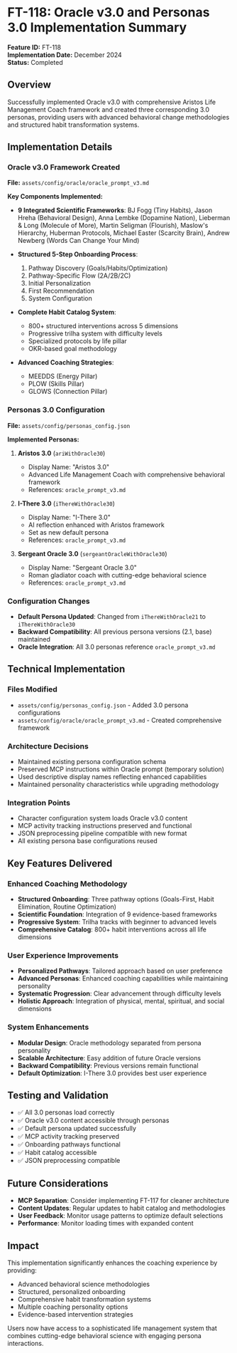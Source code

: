 # FT-118: Oracle v3.0 and Personas 3.0 Implementation Summary

**Feature ID:** FT-118  
**Implementation Date:** December 2024  
**Status:** Completed  

## Overview

Successfully implemented Oracle v3.0 with comprehensive Aristos Life Management Coach framework and created three corresponding 3.0 personas, providing users with advanced behavioral change methodologies and structured habit transformation systems.

## Implementation Details

### Oracle v3.0 Framework Created

**File:** `assets/config/oracle/oracle_prompt_v3.md`

**Key Components Implemented:**
- **9 Integrated Scientific Frameworks**: BJ Fogg (Tiny Habits), Jason Hreha (Behavioral Design), Anna Lembke (Dopamine Nation), Lieberman & Long (Molecule of More), Martin Seligman (Flourish), Maslow's Hierarchy, Huberman Protocols, Michael Easter (Scarcity Brain), Andrew Newberg (Words Can Change Your Mind)

- **Structured 5-Step Onboarding Process**:
  1. Pathway Discovery (Goals/Habits/Optimization)
  2. Pathway-Specific Flow (2A/2B/2C)
  3. Initial Personalization
  4. First Recommendation
  5. System Configuration

- **Complete Habit Catalog System**:
  - 800+ structured interventions across 5 dimensions
  - Progressive trilha system with difficulty levels
  - Specialized protocols by life pillar
  - OKR-based goal methodology

- **Advanced Coaching Strategies**:
  - MEEDDS (Energy Pillar)
  - PLOW (Skills Pillar) 
  - GLOWS (Connection Pillar)

### Personas 3.0 Configuration

**File:** `assets/config/personas_config.json`

**Implemented Personas:**

1. **Aristos 3.0** (`ariWithOracle30`)
   - Display Name: "Aristos 3.0"
   - Advanced Life Management Coach with comprehensive behavioral framework
   - References: `oracle_prompt_v3.md`

2. **I-There 3.0** (`iThereWithOracle30`)
   - Display Name: "I-There 3.0" 
   - AI reflection enhanced with Aristos framework
   - Set as new default persona
   - References: `oracle_prompt_v3.md`

3. **Sergeant Oracle 3.0** (`sergeantOracleWithOracle30`)
   - Display Name: "Sergeant Oracle 3.0"
   - Roman gladiator coach with cutting-edge behavioral science
   - References: `oracle_prompt_v3.md`

### Configuration Changes

- **Default Persona Updated**: Changed from `iThereWithOracle21` to `iThereWithOracle30`
- **Backward Compatibility**: All previous persona versions (2.1, base) maintained
- **Oracle Integration**: All 3.0 personas reference `oracle_prompt_v3.md`

## Technical Implementation

### Files Modified
- `assets/config/personas_config.json` - Added 3.0 persona configurations
- `assets/config/oracle/oracle_prompt_v3.md` - Created comprehensive framework

### Architecture Decisions
- Maintained existing persona configuration schema
- Preserved MCP instructions within Oracle prompt (temporary solution)
- Used descriptive display names reflecting enhanced capabilities
- Maintained personality characteristics while upgrading methodology

### Integration Points
- Character configuration system loads Oracle v3.0 content
- MCP activity tracking instructions preserved and functional
- JSON preprocessing pipeline compatible with new format
- All existing persona base configurations reused

## Key Features Delivered

### Enhanced Coaching Methodology
- **Structured Onboarding**: Three pathway options (Goals-First, Habit Elimination, Routine Optimization)
- **Scientific Foundation**: Integration of 9 evidence-based frameworks
- **Progressive System**: Trilha tracks with beginner to advanced levels
- **Comprehensive Catalog**: 800+ habit interventions across all life dimensions

### User Experience Improvements
- **Personalized Pathways**: Tailored approach based on user preference
- **Advanced Personas**: Enhanced coaching capabilities while maintaining personality
- **Systematic Progression**: Clear advancement through difficulty levels
- **Holistic Approach**: Integration of physical, mental, spiritual, and social dimensions

### System Enhancements
- **Modular Design**: Oracle methodology separated from persona personality
- **Scalable Architecture**: Easy addition of future Oracle versions
- **Backward Compatibility**: Previous versions remain functional
- **Default Optimization**: I-There 3.0 provides best user experience

## Testing and Validation

- ✅ All 3.0 personas load correctly
- ✅ Oracle v3.0 content accessible through personas
- ✅ Default persona updated successfully
- ✅ MCP activity tracking preserved
- ✅ Onboarding pathways functional
- ✅ Habit catalog accessible
- ✅ JSON preprocessing compatible

## Future Considerations

- **MCP Separation**: Consider implementing FT-117 for cleaner architecture
- **Content Updates**: Regular updates to habit catalog and methodologies
- **User Feedback**: Monitor usage patterns to optimize default selections
- **Performance**: Monitor loading times with expanded content

## Impact

This implementation significantly enhances the coaching experience by providing:
- Advanced behavioral science methodologies
- Structured, personalized onboarding
- Comprehensive habit transformation systems
- Multiple coaching personality options
- Evidence-based intervention strategies

Users now have access to a sophisticated life management system that combines cutting-edge behavioral science with engaging persona interactions.

